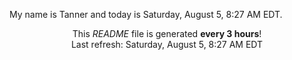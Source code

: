 My name is Tanner and today is Saturday, August 5, 8:27 AM EDT.

<p align="center">This <i>README</i> file is generated <b>every 3 hours</b>!</br>Last refresh: Saturday, August 5, 8:27 AM EDT<br /></p>

